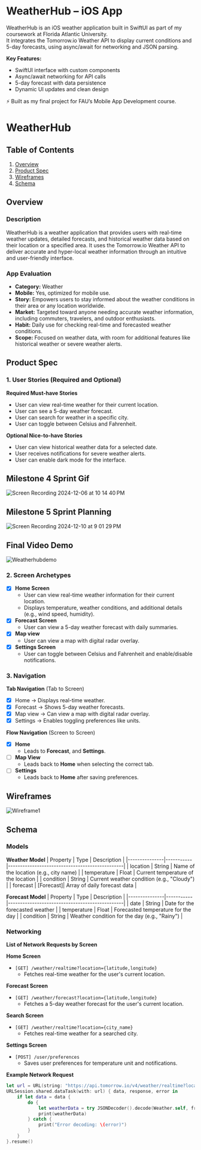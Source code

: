 # WeatherHub – iOS App

WeatherHub is an iOS weather application built in SwiftUI as part of my coursework at Florida Atlantic University.  
It integrates the Tomorrow.io Weather API to display current conditions and 5-day forecasts, using async/await for networking and JSON parsing.  

**Key Features:**
- SwiftUI interface with custom components
- Async/await networking for API calls
- 5-day forecast with data persistence
- Dynamic UI updates and clean design

⚡ Built as my final project for FAU’s Mobile App Development course.

# WeatherHub

## Table of Contents

1. [Overview](#Overview)
2. [Product Spec](#Product-Spec)
3. [Wireframes](#Wireframes)
4. [Schema](#Schema)

## Overview

### Description

WeatherHub is a weather application that provides users with real-time weather updates, detailed forecasts, and historical weather data based on their location or a specified area. It uses the Tomorrow.io Weather API to deliver accurate and hyper-local weather information through an intuitive and user-friendly interface.

### App Evaluation

- **Category:** Weather
- **Mobile:** Yes, optimized for mobile use.
- **Story:** Empowers users to stay informed about the weather conditions in their area or any location worldwide.
- **Market:** Targeted toward anyone needing accurate weather information, including commuters, travelers, and outdoor enthusiasts.
- **Habit:** Daily use for checking real-time and forecasted weather conditions.
- **Scope:** Focused on weather data, with room for additional features like historical weather or severe weather alerts.

## Product Spec

### 1. User Stories (Required and Optional)

**Required Must-have Stories**
- User can view real-time weather for their current location.
- User can see a 5-day weather forecast.
- User can search for weather in a specific city.
- User can toggle between Celsius and Fahrenheit.

**Optional Nice-to-have Stories**
- User can view historical weather data for a selected date.
- User receives notifications for severe weather alerts.
- User can enable dark mode for the interface.

## Milestone 4 Sprint Gif 
![Screen Recording 2024-12-06 at 10 14 40 PM](https://github.com/user-attachments/assets/f4a0cda1-2033-43e8-b2c3-ef646e304130)

## Milestone 5 Sprint Planning
![Screen Recording 2024-12-10 at 9 01 29 PM](https://github.com/user-attachments/assets/0cbe970b-a411-4cb7-b8af-ccdae6ec5b0e)

## Final Video Demo
![Weatherhubdemo](https://github.com/user-attachments/assets/c4db0015-27ed-46cd-aafc-3148501c29fb)


### 2. Screen Archetypes

- [x] **Home Screen**
  - User can view real-time weather information for their current location.
  - Displays temperature, weather conditions, and additional details (e.g., wind speed, humidity).
- [x] **Forecast Screen**
  - User can view a 5-day weather forecast with daily summaries.
- [x] **Map view**
  - User can view a map with digital radar overlay.
- [x] **Settings Screen**
  - User can toggle between Celsius and Fahrenheit and enable/disable notifications.

### 3. Navigation

**Tab Navigation** (Tab to Screen)
- [x] Home → Displays real-time weather.
- [x] Forecast → Shows 5-day weather forecasts.
- [x] Map view → Can view a map with digital radar overlay.
- [x] Settings → Enables toggling preferences like units.

**Flow Navigation** (Screen to Screen)
- [x] **Home** 
  - Leads to **Forecast**, and **Settings**.
- [ ] **Map View** 
  - Leads back to **Home** when selecting the correct tab.
- [ ] **Settings** 
  - Leads back to **Home** after saving preferences.

## Wireframes

![Wireframe1](https://github.com/user-attachments/assets/d4df85b8-5500-4922-91e5-87f68d2315c8)


## Schema

### Models

**Weather Model**
| Property      | Type      | Description                                    |
|---------------|-----------|------------------------------------------------|
| location      | String    | Name of the location (e.g., city name)         |
| temperature   | Float     | Current temperature of the location            |
| condition     | String    | Current weather condition (e.g., "Cloudy")     |
| forecast      | [Forecast]| Array of daily forecast data                   |

**Forecast Model**
| Property      | Type      | Description                                    |
|---------------|-----------|------------------------------------------------|
| date          | String    | Date for the forecasted weather                |
| temperature   | Float     | Forecasted temperature for the day             |
| condition     | String    | Weather condition for the day (e.g., "Rainy")  |

### Networking

**List of Network Requests by Screen**

**Home Screen**
- `[GET] /weather/realtime?location={latitude,longitude}` 
  - Fetches real-time weather for the user's current location.

**Forecast Screen**
- `[GET] /weather/forecast?location={latitude,longitude}`
  - Fetches a 5-day weather forecast for the user's current location.

**Search Screen**
- `[GET] /weather/realtime?location={city_name}`
  - Fetches real-time weather for a searched city.

**Settings Screen**
- `[POST] /user/preferences`
  - Saves user preferences for temperature unit and notifications.

**Example Network Request**
```swift
let url = URL(string: "https://api.tomorrow.io/v4/weather/realtime?location=Boston&apikey=YOUR_API_KEY")!
URLSession.shared.dataTask(with: url) { data, response, error in
    if let data = data {
        do {
            let weatherData = try JSONDecoder().decode(Weather.self, from: data)
            print(weatherData)
        } catch {
            print("Error decoding: \(error)")
        }
    }
}.resume()
```
